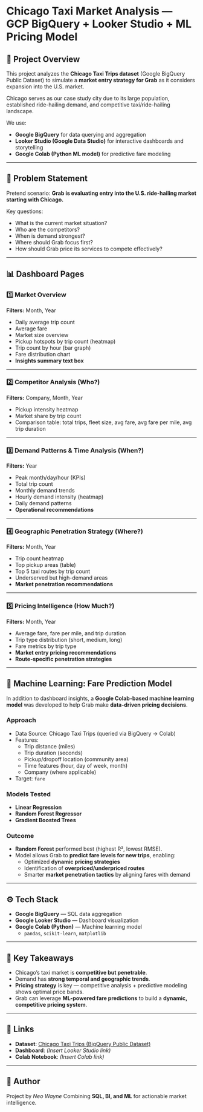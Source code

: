 # Chicago Taxi Market Analysis — GCP BigQuery + Looker Studio + ML Pricing Model

## 📌 Project Overview
This project analyzes the **Chicago Taxi Trips dataset** (Google BigQuery Public Dataset) to simulate a **market entry strategy for Grab** as it considers expansion into the U.S. market.  

Chicago serves as our case study city due to its large population, established ride-hailing demand, and competitive taxi/ride-hailing landscape.  

We use:  
- **Google BigQuery** for data querying and aggregation  
- **Looker Studio (Google Data Studio)** for interactive dashboards and storytelling  
- **Google Colab (Python ML model)** for predictive fare modeling  

---

## 🎯 Problem Statement
Pretend scenario: **Grab is evaluating entry into the U.S. ride-hailing market starting with Chicago.**  

Key questions:  
- What is the current market situation?  
- Who are the competitors?  
- When is demand strongest?  
- Where should Grab focus first?  
- How should Grab price its services to compete effectively?  

---

## 📊 Dashboard Pages

### 1️⃣ Market Overview
**Filters:** Month, Year  
- Daily average trip count  
- Average fare  
- Market size overview  
- Pickup hotspots by trip count (heatmap)  
- Trip count by hour (bar graph)  
- Fare distribution chart  
- **Insights summary text box**  

---

### 2️⃣ Competitor Analysis (Who?)  
**Filters:** Company, Month, Year  
- Pickup intensity heatmap  
- Market share by trip count  
- Comparison table: total trips, fleet size, avg fare, avg fare per mile, avg trip duration  

---

### 3️⃣ Demand Patterns & Time Analysis (When?)  
**Filters:** Year  
- Peak month/day/hour (KPIs)  
- Total trip count  
- Monthly demand trends  
- Hourly demand intensity (heatmap)  
- Daily demand patterns  
- **Operational recommendations**  

---

### 4️⃣ Geographic Penetration Strategy (Where?)  
**Filters:** Month, Year  
- Trip count heatmap  
- Top pickup areas (table)  
- Top 5 taxi routes by trip count  
- Underserved but high-demand areas  
- **Market penetration recommendations**  

---

### 5️⃣ Pricing Intelligence (How Much?)  
**Filters:** Month, Year  
- Average fare, fare per mile, and trip duration  
- Trip type distribution (short, medium, long)  
- Fare metrics by trip type  
- **Market entry pricing recommendations**  
- **Route-specific penetration strategies**  

---

## 🤖 Machine Learning: Fare Prediction Model
In addition to dashboard insights, a **Google Colab-based machine learning model** was developed to help Grab make **data-driven pricing decisions**.

### Approach
- Data Source: Chicago Taxi Trips (queried via BigQuery → Colab)  
- Features:  
  - Trip distance (miles)  
  - Trip duration (seconds)  
  - Pickup/dropoff location (community area)  
  - Time features (hour, day of week, month)  
  - Company (where applicable)  
- Target: `fare`  

### Models Tested
- **Linear Regression**  
- **Random Forest Regressor**  
- **Gradient Boosted Trees**  

### Outcome
- **Random Forest** performed best (highest R², lowest RMSE).  
- Model allows Grab to **predict fare levels for new trips**, enabling:  
  - Optimized **dynamic pricing strategies**  
  - Identification of **overpriced/underpriced routes**  
  - Smarter **market penetration tactics** by aligning fares with demand  

---

## ⚙️ Tech Stack
- **Google BigQuery** — SQL data aggregation  
- **Google Looker Studio** — Dashboard visualization  
- **Google Colab (Python)** — Machine learning model  
  - `pandas`, `scikit-learn`, `matplotlib`  

---

## 🚀 Key Takeaways
- Chicago’s taxi market is **competitive but penetrable**.  
- Demand has **strong temporal and geographic trends**.  
- **Pricing strategy** is key — competitive analysis + predictive modeling shows optimal price bands.  
- Grab can leverage **ML-powered fare predictions** to build a **dynamic, competitive pricing system**.  

---

## 🔗 Links
- **Dataset**: [Chicago Taxi Trips (BigQuery Public Dataset)](https://console.cloud.google.com/marketplace/product/city-of-chicago-public-data/chicago-taxi-trips)  
- **Dashboard**: *(Insert Looker Studio link)*  
- **Colab Notebook**: *(Insert Colab link)*  

---

## 👤 Author
Project by *Neo Wayne*
Combining **SQL, BI, and ML** for actionable market intelligence.
